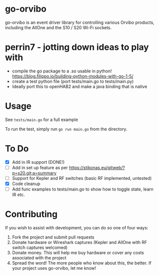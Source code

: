 go-orvibo
=========

go-orvibo is an event driver library for controlling various Orvibo products, including the AllOne and the S10 / S20 Wi-Fi sockets.

perrin7 - jotting down ideas to play with
=====
 - compile the go package to a .so usable in python!  https://blog.filippo.io/building-python-modules-with-go-1-5/
 - create a test python file (port tests/main.go to tests/main.py)
 - Ideally port this to openHAB2 and make a java binding that is native

Usage
=====

See `tests/main.go` for a full example

To run the test, simply run `go run main.go` from the directory.

To Do
=====

 - [x] Add in IR support (DONE!)
 - [ ] Add in set up feature as per https://stikonas.eu/gitweb/?p=s20.git;a=summary
 - [ ] Support for Kepler and RF switches (basic RF implemented, untested)
 - [x] Code cleanup
 - [ ] Add func examples to tests/main.go to show how to toggle state, learn IR etc.

Contributing
============

If you wish to assist with development, you can do so one of four ways:

 1. Fork the project and submit pull requests
 2. Donate hardware or Wireshark captures (Kepler and AllOne with RF switch captures welcomed)
 3. Donate money. This will help me buy hardware or cover any costs associated with the project
 4. Spread the word! The more people who know about this, the better. If your project uses go-orvibo, let me know!

